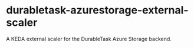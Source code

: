 # durabletask-azurestorage-external-scaler
A KEDA external scaler for the DurableTask Azure Storage backend.
